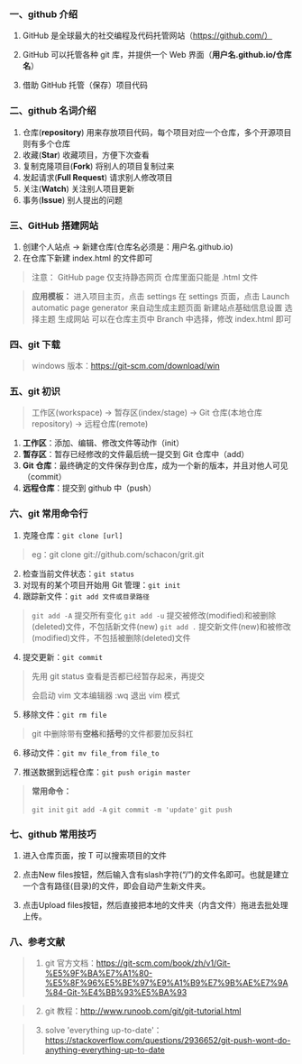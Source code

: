 ### 一、github 介绍

1. GitHub 是全球最大的社交编程及代码托管网站（https://github.com/）

2. GitHub 可以托管各种 git 库，并提供一个 Web 界面（**用户名.github.io/仓库名**）

3. 借助 GitHub 托管（保存）项目代码

### 二、github 名词介绍

1. 仓库(**repository**)
   用来存放项目代码，每个项目对应一个仓库，多个开源项目则有多个仓库
2. 收藏(**Star**)
   收藏项目，方便下次查看
3. 复制克隆项目(**Fork**)
   将别人的项目复制过来
4. 发起请求(**Full Request**)
   请求别人修改项目
5. 关注(**Watch**)
   关注别人项目更新
6. 事务(**Issue**)
   别人提出的问题

### 三、GitHub 搭建网站

1. 创建个人站点 -> 新建仓库(仓库名必须是：用户名.github.io)
2. 在仓库下新建 index.html 的文件即可

> 注意：
> GitHub page 仅支持静态网页
> 仓库里面只能是 .html 文件

> **应用模板：**
> 进入项目主页，点击 settings
> 在 settings 页面，点击 Launch automatic page generator 来自动生成主题页面
> 新建站点基础信息设置
> 选择主题
> 生成网站
> 可以在仓库主页中 Branch 中选择，修改 index.html 即可

### 四、git 下载

> windows 版本：https://git-scm.com/download/win

### 五、git 初识

> 工作区(workspace) -> 暂存区(index/stage) -> Git 仓库(本地仓库 repository) -> 远程仓库(remote)

1. **工作区**：添加、编辑、修改文件等动作（init）
2. **暂存区**：暂存已经修改的文件最后统一提交到 Git 仓库中（add）
3. **Git 仓库**：最终确定的文件保存到仓库，成为一个新的版本，并且对他人可见（commit）
4. **远程仓库**：提交到 github 中（push）

### 六、git 常用命令行

1. 克隆仓库：`git clone [url]`

> eg：git clone git://github.com/schacon/grit.git

2. 检查当前文件状态：`git status`
3. 对现有的某个项目开始用 Git 管理：`git init`
4. 跟踪新文件：`git add 文件或目录路径`

> `git add -A` 提交所有变化
> `git add -u` 提交被修改(modified)和被删除(deleted)文件，不包括新文件(new)
> `git add .`  提交新文件(new)和被修改(modified)文件，不包括被删除(deleted)文件

4. 提交更新：`git commit`

> 先用 git status 查看是否都已经暂存起来，再提交
>
> 会启动 vim 文本编辑器 :wq 退出 vim 模式

5. 移除文件：`git rm file`

> git 中删除带有**空格**和**括号**的文件都要加反斜杠

6. 移动文件：`git mv file_from file_to`

7. 推送数据到远程仓库：`git push origin master`

> **常用命令：**
>
> `git init`
> `git add -A`
> `git commit -m 'update'`
> `git push`

### 七、github 常用技巧

1. 进入仓库页面，按 T 可以搜索项目的文件

2. 点击New files按钮，然后输入含有slash字符(“/”)的文件名即可。也就是建立一个含有路径(目录)的文件，即会自动产生新文件夹。

3. 点击Upload files按钮，然后直接把本地的文件夹（内含文件）拖进去批处理上传。

### 八、参考文献

> 1. git 官方文档：https://git-scm.com/book/zh/v1/Git-%E5%9F%BA%E7%A1%80-%E5%8F%96%E5%BE%97%E9%A1%B9%E7%9B%AE%E7%9A%84-Git-%E4%BB%93%E5%BA%93

> 2. git 教程：http://www.runoob.com/git/git-tutorial.html

> 3. solve 'everything up-to-date'：https://stackoverflow.com/questions/2936652/git-push-wont-do-anything-everything-up-to-date
